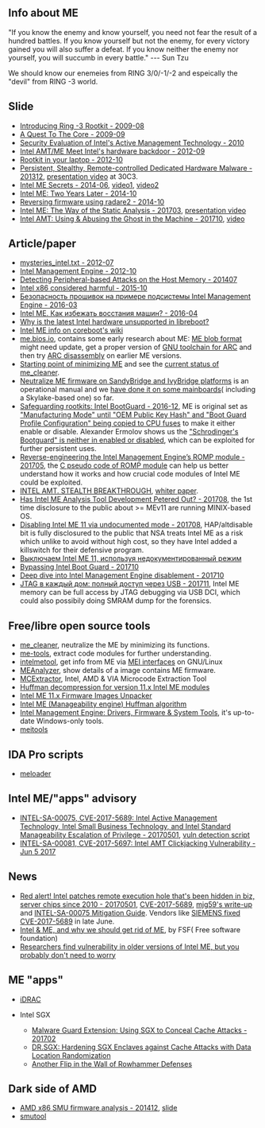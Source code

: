 ## Info about ME

"If you know the enemy and know yourself, you need not fear the result of a hundred battles. If you know yourself but not the enemy, for every victory gained you will also suffer a defeat. If you know neither the enemy nor yourself, you will succumb in every battle." ---  Sun Tzu 

We should know our enemeies from RING 3/0/-1/-2 and espeically the "devil" from RING -3 world.


## Slide

* [Introducing Ring -3 Rootkit - 2009-08](https://www.blackhat.com/presentations/bh-usa-09/TERESHKIN/BHUSA09-Tereshkin-Ring3Rootkit-SLIDES.pdf)
* [A Quest To The Core - 2009-09](http://invisiblethingslab.com/resources/misc09/Quest%20To%20The%20Core%20(public).pdf)
* [Security Evaluation of Intel's Active Management Technology - 2010](https://people.kth.se/~maguire/DEGREE-PROJECT-REPORTS/100402-Vassilios_Ververis-with-cover.pdf)
* [Intel AMT/ME Meet Intel's hardware backdoor - 2012-09](www.uberwall.org/bin/download/download/102/lacon12_intel_amt.pdf)
* [Rootkit in your laptop - 2012-10](http://me.bios.io/images/c/ca/Rootkit_in_your_laptop.pdf)
* [Persistent, Stealthy, Remote-controlled Dedicated Hardware Malware - 201312](http://stewin.org/slides/30c3-dedicated_hw_malware-stewin_bystrov_final.pdf), [presentation video](http://www.youtube.com/watch?v=Ti-N7WDqNjk) at 30C3.
* [Intel ME Secrets - 2014-06](https://recon.cx/2014/slides/Recon%202014%20Skochinsky.pdf), [video1](https://www.youtube.com/watch?v=4kCICUPc9_8), [video2](https://www.youtube.com/watch?v=Y2_-VXz9E-w)
* [Intel ME: Two Years Later - 2014-10](https://github.com/skochinsky/papers/raw/master/2014-10%20%5BBreakpoint%5D%20Intel%20ME%20-%20Two%20Years%20Later.pdf)
* [Reversing firmware using radare2 - 2014-10](http://xvilka.me/h2hc2014-reversing-firmware-radare-slides.pdf)
* [Intel ME: The Way of the Static Analysis - 201703](https://www.troopers.de/downloads/troopers17/TR17_ME11_Static.pdf), [presentation video](https://www.youtube.com/watch?v=2_aokrfcoUk)
* [Intel AMT: Using & Abusing the Ghost in the Machine - 201710](https://drive.google.com/file/d/0BxMgdZPXsSLBYTBpWXZoRFJXZk0/view), [video](https://www.youtube.com/watch?v=aiMNbjzYMXo)


## Article/paper

* [mysteries_intel.txt - 2012-07](https://code.coreboot.org/p/flashrom/source/tree/HEAD/trunk/Documentation/mysteries_intel.txt)
* [Intel Management Engine - 2012-10](http://vpro.by/intel-management-engine)
* [Detecting Peripheral-based Attacks on the Host Memory - 201407](https://depositonce.tu-berlin.de/bitstream/11303/4494/1/stewin_patrick.pdf)
* [Intel x86 considered harmful - 2015-10](https://blog.invisiblethings.org/papers/2015/x86_harmful.pdf)
* [Безопасность прошивок на примере подсистемы Intel Management Engine - 2016-03](https://habrahabr.ru/company/dsec/blog/278549/)
* [Intel ME. Как избежать восстания машин? - 2016-04](https://habrahabr.ru/company/dsec/blog/282546/)
* [Why is the latest Intel hardware unsupported in libreboot?](https://libreboot.org/faq/#intelme)
* [Intel ME info on coreboot's wiki](https://www.coreboot.org/Intel_Management_Engine)
* [me.bios.io](http://me.bios.io), contains some early research about ME: [ME blob format](http://me.bios.io/ME_blob_format) might need update, get a proper version of [GNU toolchain for ARC](https://github.com/foss-for-synopsys-dwc-arc-processors/toolchain) and then try [ARC disassembly](http://me.bios.io/ARC_disassembly) on earlier ME versions.
* [Starting point of minimizing ME](https://www.coreboot.org/pipermail/coreboot/2016-November/082331.html) and see the [current status of me_cleaner](https://github.com/corna/me_cleaner/issues/3).
* [Neutralize ME firmware on SandyBridge and IvyBridge platforms](https://hardenedlinux.github.io/firmware/2016/11/17/neutralize_ME_firmware_on_sandybridge_and_ivybridge.html) is an operational manual and we [have done it on some mainboards](https://github.com/hardenedlinux/hardenedlinux_profiles/tree/master/coreboot)( including a Skylake-based one) so far.
* [Safeguarding rootkits: Intel BootGuard - 2016-12](https://github.com/flothrone/bootguard), ME is original set as ["Manufacturing Mode" until "OEM Public Key Hash" and "Boot Guard Profile Configuration" being copied to CPU fuses](https://trmm.net/Bootguard) to make it either enable or disable. Alexander Ermolov shows us the ["Schrodinger's Bootguard" is neither in enabled or disabled](https://support.lenovo.com/us/en/solutions/len_9903), which can be exploited for further persistent uses.
* [Reverse-engineering the Intel Management Engine’s ROMP module - 201705](https://puri.sm/posts/reverse-engineering-the-intel-management-engine-romp-module/), the [C pseudo code of ROMP module](https://github.com/kakaroto/purism-playground/tree/master/me_re) can help us better understand how it works and how crucial code modules of Intel ME could be exploited.
* [INTEL AMT. STEALTH BREAKTHROUGH](https://www.blackhat.com/docs/us-17/thursday/us-17-Evdokimov-Intel-AMT-Stealth-Breakthrough.pdf), [whiter paper](https://www.blackhat.com/docs/us-17/thursday/us-17-Evdokimov-Intel-AMT-Stealth-Breakthrough-wp.pdf).
* [Has Intel ME Analysis Tool Development Petered Out? - 201708](https://blog.fpmurphy.com/2017/08/has-intel-me-analysis-tool-development-petered-out.html), the 1st time disclosure to the public about >= MEv11 are running MINIX-based OS.
* [Disabling Intel ME 11 via undocumented mode - 201708](http://blog.ptsecurity.com/2017/08/disabling-intel-me.html), HAP/altdisable bit is fully disclosured to the public that NSA treats Intel ME as a risk which unlike to avoid without high cost, so they have Intel added a killswitch for their defensive program.
* [Выключаем Intel ME 11, используя недокументированный режим](https://habrahabr.ru/company/pt/blog/336242/)
* [Bypassing Intel Boot Guard - 201710](https://embedi.com/blog/bypassing-intel-boot-guard)
* [Deep dive into Intel Management Engine disablement - 201710](https://puri.sm/posts/deep-dive-into-intel-me-disablement/)
* [JTAG в каждый дом: полный доступ через USB - 201711](https://habrahabr.ru/company/pt/blog/341946/), Intel ME memory can be full access by JTAG debugging via USB DCI, which could also possibily doing SMRAM dump for the forensics.


## Free/libre open source tools

* [me_cleaner](https://github.com/corna/me_cleaner/), neutralize the ME by minimizing its functions.
* [me-tools](https://github.com/skochinsky/me-tools), extract code modules for further understanding.
* [intelmetool](https://github.com/zamaudio/intelmetool), get info from ME via [MEI interfaces](https://www.kernel.org/doc/Documentation/misc-devices/mei/mei.txt) on GNU/Linux
* [MEAnalyzer](https://github.com/platomav/MEAnalyzer), show details of a image contains ME firmware.
* [MCExtractor](https://github.com/platomav/MCExtractor), Intel, AMD & VIA Microcode Extraction Tool
* [Huffman decompression for version 11.x Intel ME modules](https://github.com/IllegalArgument/Huffman11)
* [Intel ME 11.x Firmware Images Unpacker](https://github.com/ptresearch/unME11)
* [Intel ME (Manageability engine) Huffman algorithm](https://io.netgarage.org/me/)
* [Intel Management Engine: Drivers, Firmware & System Tools](http://www.win-raid.com/t596f39-Intel-Management-Engine-Drivers-Firmware-amp-System-Tools.html), it's up-to-date Windows-only tools.
* [meitools](https://github.com/embedi/meitools)

## IDA Pro scripts

* [meloader](https://github.com/embedi/meloader)


## Intel ME/"apps" advisory

* [INTEL-SA-00075, CVE-2017-5689: Intel Active Management Technology, Intel Small Business Technology, and Intel Standard Manageability Escalation of Privilege - 20170501](https://security-center.intel.com/advisory.aspx?intelid=INTEL-SA-00075&languageid=en-fr), [vuln detection script](https://github.com/CerberusSecurity/CVE-2017-5689)
* [INTEL-SA-00081, CVE-2017-5697: Intel AMT Clickjacking Vulnerability - Jun 5 2017](https://security-center.intel.com/advisory.aspx?intelid=INTEL-SA-00081&languageid=en-fr)

## News

* [Red alert! Intel patches remote execution hole that's been hidden in biz, server chips since 2010 - 20170501](https://www.theregister.co.uk/2017/05/01/intel_amt_me_vulnerability/), [CVE-2017-5689](https://security-center.intel.com/advisory.aspx?intelid=INTEL-SA-00075&languageid=en-fr), [mjg59's write-up](https://mjg59.dreamwidth.org/48429.html) and [INTEL-SA-00075 Mitigation Guide](https://downloadcenter.intel.com/download/26754). Vendors like [SIEMENS fixed CVE-2017-5689](https://www.siemens.com/cert/pool/cert/siemens_security_advisory_ssa-874235.pdf) in late June.
* [Intel & ME, and why we should get rid of ME](https://www.fsf.org/blogs/licensing/intel-me-and-why-we-should-get-rid-of-me), by FSF( Free software foundation)
* [Researchers find vulnerability in older versions of Intel ME, but you probably don't need to worry](http://www.digitaltrends.com/computing/intel-me-vulnerability/)

## ME "apps"

* [iDRAC](http://www.dell.com/support/manuals/us/en/19/idrac8-with-lc-v2.05.05.05/iDRAC8_2.05.05.05_UG-v1/Monitoring-Performance-Index-of-CPU-Memory-and-IO-Modules?guid=GUID-CC66A8FC-4644-4633-9B24-1EAF448BC4EC&lang=en-us)

* Intel SGX
  * [Malware Guard Extension: Using SGX to Conceal Cache Attacks - 201702](https://arxiv.org/abs/1702.08719)
  * [DR.SGX: Hardening SGX Enclaves against Cache Attacks with Data Location Randomization](https://arxiv.org/abs/1709.09917)
  * [Another Flip in the Wall of Rowhammer Defenses](https://arxiv.org/abs/1710.00551)

## Dark side of AMD

* [AMD x86 SMU firmware analysis - 201412](https://media.ccc.de/v/31c3_-_6103_-_en_-_saal_2_-_201412272145_-_amd_x86_smu_firmware_analysis_-_rudolf_marek), [slide](https://events.ccc.de/congress/2014/Fahrplan/system/attachments/2503/original/ccc-final.pdf)
* [smutool](https://github.com/zamaudio/smutool)
